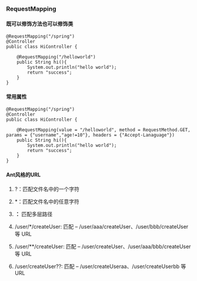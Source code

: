
### RequestMapping
#### 既可以修饰方法也可以修饰类
```
@RequestMapping("/spring")
@Controller
public class HiController {

    @RequestMapping("/helloworld")
    public String hi(){
        System.out.println("hello world");
        return "success";
    }
}
```
#### 常用属性
```
@RequestMapping("/spring")
@Controller
public class HiController {

    @RequestMapping(value = "/helloworld", method = RequestMethod.GET, params = {"username","age!=10"}, headers = {"Accept-Lanaguage"})
    public String hi(){
        System.out.println("hello world");
        return "success";
    }
}
```
#### Ant风格的URL
1. ?：匹配文件名中的一个字符
2. *：匹配文件名中的任意字符
3. **：** 匹配多层路径

1. /user/*/createUser: 匹配 – /user/aaa/createUser、/user/bbb/createUser 等 URL
2. /user/**/createUser: 匹配 – /user/createUser、/user/aaa/bbb/createUser 等 URL
3. /user/createUser??: 匹配 – /user/createUseraa、/user/createUserbb 等 URL

